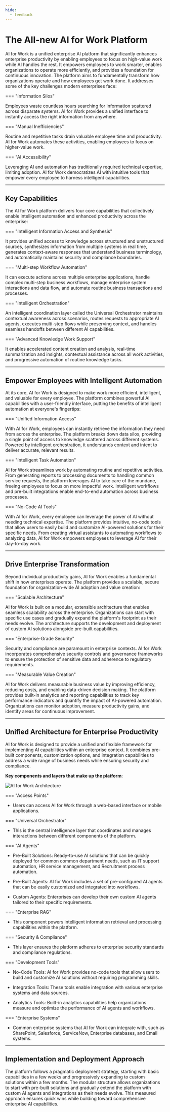 ```yaml
---
hide:
  - feedback
---
```


# The All-new AI for Work Platform

AI for Work is a unified enterprise AI platform that significantly enhances enterprise productivity by enabling employees to focus on high-value work while AI handles the rest. It empowers employees to work smarter, enables organizations to operate more efficiently, and provides a foundation for continuous innovation. The platform aims to fundamentally transform how organizations operate and how employees get work done. It addresses some of the key challenges modern enterprises face:

=== "Information Silos"

  Employees waste countless hours searching for information scattered across disparate systems. AI for Work provides a unified interface to instantly access the right information from anywhere.

=== "Manual Inefficiencies"

  Routine and repetitive tasks drain valuable employee time and productivity. AI for Work automates these activities, enabling employees to focus on higher-value work.   

=== "AI Accessibility"

  Leveraging AI and automation has traditionally required technical expertise, limiting adoption. AI for Work democratizes AI with intuitive tools that empower every employee to harness intelligent capabilities. 

<hr>

## Key Capabilities

The AI for Work platform delivers four core capabilities that collectively enable intelligent automation and enhanced productivity across the enterprise:

=== "Intelligent Information Access and Synthesis"

  It provides unified access to knowledge across structured and unstructured sources, synthesizes information from multiple systems in real time, generates context-aware responses that understand business terminology, and automatically maintains security and compliance boundaries. 

=== "Multi-step Workflow Automation"

  It can execute actions across multiple enterprise applications, handle complex multi-step business workflows, manage enterprise system interactions and data flow, and automate routine business transactions and processes.

=== "Intelligent Orchestration"

  An intelligent coordination layer called the Universal Orchestrator maintains contextual awareness across scenarios, routes requests to appropriate AI agents, executes multi-step flows while preserving context, and handles seamless handoffs between different AI capabilities.

=== "Advanced Knowledge Work Support"

  It enables accelerated content creation and analysis, real-time summarization and insights, contextual assistance across all work activities, and progressive automation of routine knowledge tasks.  

<hr>

## Empower Employees with Intelligent Automation

At its core, AI for Work is designed to make work more efficient, intelligent, and valuable for every employee. The platform combines powerful AI capabilities with a user-friendly interface, putting the benefits of intelligent automation at everyone's fingertips:

=== "Unified Information Access"

  With AI for Work, employees can instantly retrieve the information they need from across the enterprise. The platform breaks down data silos, providing a single point of access to knowledge scattered across different systems. Powered by intelligent orchestration, it understands context and intent to deliver accurate, relevant results.

=== "Intelligent Task Automation"

  AI for Work streamlines work by automating routine and repetitive activities. From generating reports to processing documents to handling common service requests, the platform leverages AI to take care of the mundane, freeing employees to focus on more impactful work. Intelligent workflows and pre-built integrations enable end-to-end automation across business processes.

=== "No-Code AI Tools"

  With AI for Work, every employee can leverage the power of AI without needing technical expertise. The platform provides intuitive, no-code tools that allow users to easily build and customize AI-powered solutions for their specific needs. From creating virtual assistants to automating workflows to analyzing data, AI for Work empowers employees to leverage AI for their day-to-day work. 

<hr>

## Drive Enterprise Transformation

Beyond individual productivity gains, AI for Work enables a fundamental shift in how enterprises operate. The platform provides a scalable, secure foundation for organization-wide AI adoption and value creation:

=== "Scalable Architecture"

  AI for Work is built on a modular, extensible architecture that enables seamless scalability across the enterprise. Organizations can start with specific use cases and gradually expand the platform's footprint as their needs evolve. The architecture supports the development and deployment of custom AI solutions alongside pre-built capabilities. 

=== "Enterprise-Grade Security"

  Security and compliance are paramount in enterprise contexts. AI for Work incorporates comprehensive security controls and governance frameworks to ensure the protection of sensitive data and adherence to regulatory requirements. 

=== "Measurable Value Creation"

  AI for Work delivers measurable business value by improving efficiency, reducing costs, and enabling data-driven decision making. The platform provides built-in analytics and reporting capabilities to track key performance indicators and quantify the impact of AI-powered automation. Organizations can monitor adoption, measure productivity gains, and identify areas for continuous improvement.  


<hr>

## Unified Architecture for Enterprise Productivity

AI for Work is designed to provide a unified and flexible framework for implementing AI capabilities within an enterprise context. It combines pre-built components, customization options, and integration capabilities to address a wide range of business needs while ensuring security and compliance.

**Key components and layers that make up the platform**:

<img src="../images/ai-for-work-architecture-diagram.svg" alt="AI for Work Architecture" title="AI for Work Architecture" style="border: 0px solid gray; zoom:100%;">

=== "Access Points"

  * Users can access AI for Work through a web-based interface or mobile applications.

=== "Universal Orchestrator"

  * This is the central intelligence layer that coordinates and manages interactions between different components of the platform.    

=== "AI Agents"

  * Pre-Built Solutions: Ready-to-use AI solutions that can be quickly deployed for common common department needs, such as IT support automation, HR service management, and Recruitment process automation.
    
  * Pre-Built Agents: AI for Work includes a set of pre-configured AI agents that can be easily customized and integrated into workflows.
    
  * Custom Agents: Enterprises can develop their own custom AI agents tailored to their specific requirements.

=== "Enterprise RAG"

  * This component powers intelligent information retrieval and processing capabilities within the platform.  

=== "Security & Compliance"

  * This layer ensures the platform adheres to enterprise security standards and compliance regulations.  

=== "Development Tools"

  * No-Code Tools: AI for Work provides no-code tools that allow users to build and customize AI solutions without requiring programming skills.
    
  * Integration Tools: These tools enable integration with various enterprise systems and data sources.
    
  * Analytics Tools: Built-in analytics capabilities help organizations measure and optimize the performance of AI agents and workflows.   

=== "Enterprise Systems"

  * Common enterprise systems that AI for Work can integrate with, such as SharePoint, Salesforce, ServiceNow, Enterprise databases, and Email systems.


<hr>

## Implementation and Deployment Approach

The platform follows a pragmatic deployment strategy, starting with basic capabilities in a few weeks and progressively expanding to custom solutions within a few months. The modular structure allows organizations to start with pre-built solutions and gradually extend the platform with custom AI agents and integrations as their needs evolve. This measured approach ensures quick wins while building toward comprehensive enterprise AI capabilities.